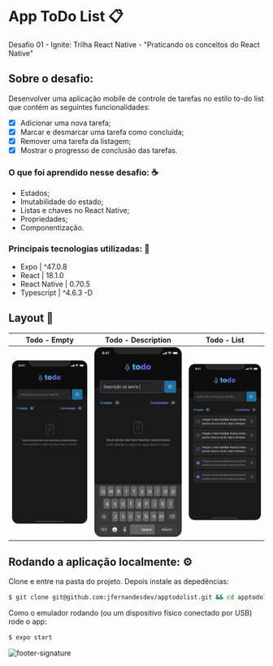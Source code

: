 # App ToDo List 📋

Desafio 01 - Ignite: Trilha React Native - "Praticando os conceitos do React Native"

## Sobre o desafio: 
Desenvolver uma aplicação mobile de controle de tarefas no estilo to-do list que contém as seguintes funcionalidades:
- [x] Adicionar uma nova tarefa;
- [x] Marcar e desmarcar uma tarefa como concluída;
- [x] Remover uma tarefa da listagem;
- [x] Mostrar o progresso de conclusão das tarefas.

### O que foi aprendido nesse desafio: ☕
- Estados;
- Imutabilidade do estado;
- Listas e chaves no React Native;
- Propriedades;
- Componentização.

### Principais tecnologias utilizadas: 🚀
- Expo | ^47.0.8
- React | 18.1.0
- React Native | 0.70.5
- Typescript | ^4.6.3 -D

## Layout 🎨

| Todo - Empty | Todo - Description | Todo - List | 
| --- | --- | --- | 
| <img src="https://github.com/jfernandesdev/apptodolist/blob/302227788f66a7ea0f50ffe041bf97ec4f84c953/src/assets/layout/mobile-1.png" /> | <img src="https://github.com/jfernandesdev/apptodolist/blob/302227788f66a7ea0f50ffe041bf97ec4f84c953/src/assets/layout/mobile-2.png" /> | <img src="https://github.com/jfernandesdev/apptodolist/blob/302227788f66a7ea0f50ffe041bf97ec4f84c953/src/assets/layout/mobile-3.png" /> |


##  Rodando a aplicação localmente: ⚙

Clone e entre na pasta do projeto. Depois instale as depedências:
```sh
$ git clone git@github.com:jfernandesdev/apptodolist.git && cd apptodolist && npm install
```

Como o emulador rodando (ou um dispositivo físico conectado por USB) rode o app:
```sh
$ expo start
```

<img src="https://i.ibb.co/Yckq764/footer-signature.png" alt="footer-signature" border="0"  width='400px' />
